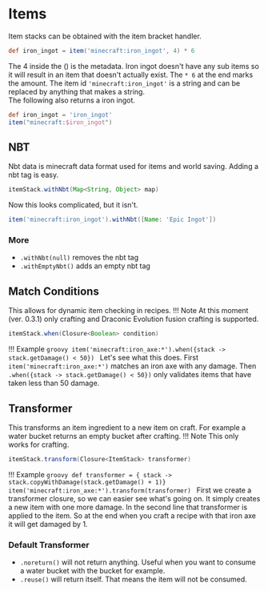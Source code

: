 # Items
Item stacks can be obtained with the item bracket handler.
````groovy
def iron_ingot = item('minecraft:iron_ingot', 4) * 6
````

The 4 inside the () is the metadata. Iron ingot doesn't have any sub items so it will result in an item that doesn't actually exist.
The `* 6` at the end marks the amount. The item id `'minecraft:iron_ingot'` is a string and can be replaced by anything that makes a string. <br>
The following also returns a iron ingot.
````groovy
def iron_ingot = 'iron_ingot'
item("minecraft:$iron_ingot")
````

## NBT
Nbt data is minecraft data format used for items and world saving. Adding a nbt tag is easy.
````groovy
itemStack.withNbt(Map<String, Object> map)
````
Now this looks complicated, but it isn't.
````groovy
item('minecraft:iron_ingot').withNbt([Name: 'Epic Ingot'])
````
### More
- `.withNbt(null)` removes the nbt tag
- `.withEmptyNbt()` adds an empty nbt tag

## Match Conditions
This allows for dynamic item checking in recipes.
!!! Note
    At this moment (ver. 0.3.1) only crafting and Draconic Evolution fusion crafting is supported.

````groovy
itemStack.when(Closure<Boolean> condition)
````
!!! Example
    ````groovy
    item('minecraft:iron_axe:*').when({stack -> stack.getDamage() < 50})
    ````
Let's see what this does. First `item('minecraft:iron_axe:*')` matches an iron axe with any damage.
Then `.when({stack -> stack.getDamage() < 50})` only validates items that have taken less than 50 damage.

## Transformer
This transforms an item ingredient to a new item on craft. For example a water bucket returns an empty bucket after crafting.
!!! Note
    This only works for crafting.

````groovy
itemStack.transform(Closure<ItemStack> transformer)
````
!!! Example
    ````groovy
    def transformer = { stack -> stack.copyWithDamage(stack.getDamage() + 1)}
    item('minecraft:iron_axe:*').transform(transformer)
    ````
First we create a transformer closure, so we can easier see what's going on. It simply creates a new item with one more damage.
In the second line that transformer is applied to the item. So at the end when you craft a recipe with that iron axe it will get damaged by 1.

### Default Transformer
- `.noreturn()` will not return anything. Useful when you want to consume a water bucket with the bucket for example.
- `.reuse()` will return itself. That means the item will not be consumed.